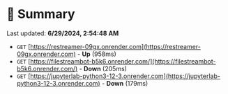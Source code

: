 # 📖 Summary
Last updated: **6/29/2024, 2:54:48 AM**

- `GET` [https://restreamer-09gx.onrender.com](https://restreamer-09gx.onrender.com) - **Up** (958ms)
- `GET` [https://filestreambot-b5k6.onrender.com/](https://filestreambot-b5k6.onrender.com/) - **Down** (205ms)
- `GET` [https://jupyterlab-python3-12-3.onrender.com](https://jupyterlab-python3-12-3.onrender.com) - **Down** (179ms)
